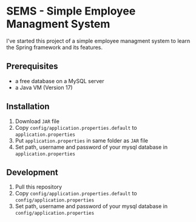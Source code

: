 # SEMS - Simple Employee Managment System

I've started this project of a simple employee managment system to learn the Spring framework and its features.

## Prerequisites

* a free database on a MySQL server
* a Java VM (Version 17)

## Installation

1. Download `JAR` file
2. Copy `config/application.properties.default` to `application.properties`
3. Put `application.properties` in same folder as `JAR` file
3. Set path, username and password of your mysql database in `application.properties`

## Development

1. Pull this repository
2. Copy `config/application.properties.default` to `config/application.properties`
3. Set path, username and password of your mysql database in `config/application.properties`
